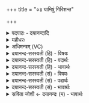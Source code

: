+++
title = "०३ यामिषुं गिरिशन्त"

+++
<details><summary>पदपाठः - दयानन्दादि</summary>

याम्। इषु॑म्। गि॒रि॒श॒न्तेति॑ गिरिऽशन्त। हस्ते॑। बि॒भर्षि॑। अस्त॑वे। शि॒वाम्। गि॒रि॒त्रेति॑ गिरिऽत्र। ताम्। कु॒रु॒। मा। हि॒ँसीः॒। पुरु॑षम्। जग॑त्। ३।
</details>

<details><summary>महीधरः</summary>

म० हे गिरिशन्त, त्वं यामिषुं बाणं हस्ते बिभर्षि धारयसि । किं कर्तुम् । अस्तवे 'असु क्षेपणे' तुमर्थे तवेप्रत्ययः । असितुं शत्रून् क्षेप्तुमित्यर्थः । गिरित्र, गिरौ कैलासे स्थितो भूतानि त्रायत इति गिरित्रः तामिषुं शिवां कल्याणकारिणीं कुरु । किंच पुरुषं पुत्रपौत्रादिकं जगत् जङ्गममन्यदपि गवाश्वादिकं मा हिंसीः मा वधीः ॥ ३ ॥  
चतुर्थी।
</details>

<details><summary>अधिमन्त्रम् (VC)</summary>

- रुद्रो देवता
- परमेष्ठी वा कुत्स ऋषिः
- विराडार्ष्यनुष्टुप्
- गान्धारः
</details>

<details><summary>दयानन्द-सरस्वती (हि) - विषयः</summary>

अब राजपुरुषों को क्या करना चाहिये, यह विषय अगले मन्त्र में कहा है ॥
</details>

<details><summary>दयानन्द-सरस्वती (हि) - पदार्थः</summary>

पदार्थान्वयभाषाः -  हे (गिरिशन्त) मेघ द्वारा सुख पहुँचानेवाले सेनापति ! जिस कारण तू (अस्तवे) फेंकने के लिये (याम्) जिस (इषुम्) बाण को (हस्ते) हाथ में (बिभर्षि) धारण करता है, इसलिये (ताम्) उसको (शिवाम्) मङ्गलकारी (कुरु) कर। हे (गिरित्र) विद्या के उपदेशकों वा मेघों की रक्षा करनेहारे राजपुरुष ! तू (पुरुषम्) पुरुषार्थयुक्त मनुष्यादि (जगत्) संसार को (मा) मत (हिंसीः) मार ॥३ ॥
</details>

<details><summary>दयानन्द-सरस्वती (हि) - भावार्थः</summary>

भावार्थभाषाः -  राजपुरुषों को चाहिये कि युद्धविद्या को जान और शस्त्र-अस्त्रों को धारण करके मनुष्यादि श्रेष्ठ प्राणियों को क्लेश न देवें वा न मारें, किन्तु मङ्गलरूप आचरण से सब की रक्षा करें ॥३ ॥
</details>

<details><summary>दयानन्द-सरस्वती (सं) - विषयः</summary>

अथ राजपुरुषैः किं कर्त्तव्यमित्याह ॥
</details>

<details><summary>दयानन्द-सरस्वती (सं) - पदार्थः</summary>

पदार्थान्वयभाषाः -  हे गिरिशन्त सेनापते ! यतस्त्वमस्तवे यामिषुं हस्ते बिभर्षि, अतस्तां शिवां कुरु। हे गिरित्र ! त्वं पुरुषं जगन्मा हिंसीः ॥३ ॥
</details>

<details><summary>दयानन्द-सरस्वती (सं) - भावार्थः</summary>

भावार्थभाषाः -  राजपुरुषैर्युद्धविद्यां बुध्वा शस्त्राणि धृत्वा मनुष्यादयः श्रेष्ठा प्राणिनो नो हिंसनीयाः, किन्तु मङ्गलाचारेण रक्षणीयाः ॥३ ॥
</details>

<details><summary>सविता जोशी ← दयानन्दः (म) - भावार्थः</summary>

भावार्थभाषाः -  राजपुरुषांनी युद्धविद्या जाणून शस्त्रास्त्रे धारण करावीत व माणसांना त्रास देऊ नये किंवा मारू नये. उलट चांगले वागून सर्वांचे रक्षण करावे.
</details>